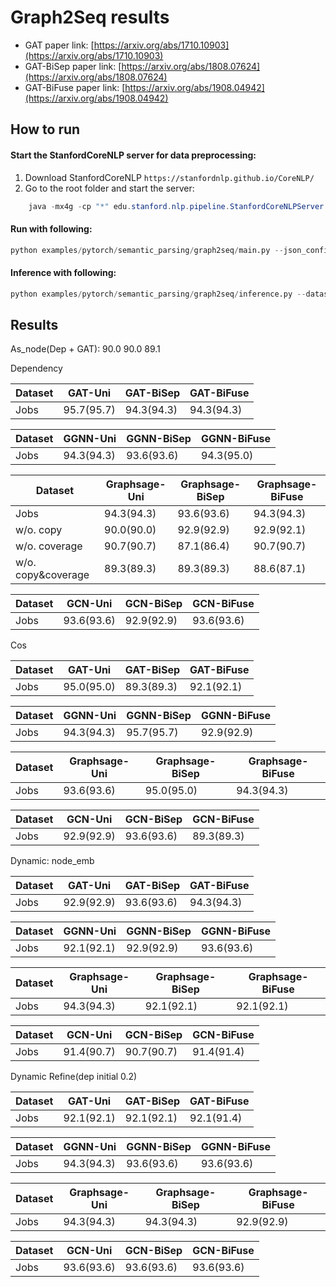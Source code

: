 Graph2Seq results
============

- GAT paper link: [https://arxiv.org/abs/1710.10903](https://arxiv.org/abs/1710.10903)
- GAT-BiSep paper link: [https://arxiv.org/abs/1808.07624](https://arxiv.org/abs/1808.07624)
- GAT-BiFuse paper link: [https://arxiv.org/abs/1908.04942](https://arxiv.org/abs/1908.04942)



How to run
----------

#### Start the StanfordCoreNLP server for data preprocessing:

1) Download StanfordCoreNLP `https://stanfordnlp.github.io/CoreNLP/`
2) Go to the root folder and start the server:

```java
    java -mx4g -cp "*" edu.stanford.nlp.pipeline.StanfordCoreNLPServer -port 9000 -timeout 15000
```

#### Run with following:

```python
python examples/pytorch/semantic_parsing/graph2seq/main.py --json_config=examples/pytorch/semantic_parsing/graph2seq/config/new_dynamic_graphsage_undirected.json
```

#### Inference with following:
```python
python examples/pytorch/semantic_parsing/graph2seq/inference.py --dataset_yaml examples/pytorch/semantic_parsing/graph2seq/config_inference/new_dependency_gcn_undirected.yaml
```

Results
-------

As_node(Dep + GAT): 90.0 90.0 89.1


Dependency

| Dataset  |      GAT-Uni     |   GAT-BiSep   |  GAT-BiFuse   |
| -------- | ---------------- | ------------- | ------------- |
| Jobs     |    95.7(95.7)    |   94.3(94.3)  |      94.3(94.3)     |

| Dataset  |      GGNN-Uni    |   GGNN-BiSep  |  GGNN-BiFuse  |
| -------- | ---------------- | ------------- | ------------- |
| Jobs     |       94.3(94.3)       |   93.6(93.6)    |      94.3(95.0)    |

| Dataset  |  Graphsage-Uni   | Graphsage-BiSep   |  Graphsage-BiFuse   |
| -------- | ---------------- | ------------- | ------------- |
| Jobs     |       94.3(94.3)     |   93.6(93.6)  |  94.3(94.3)   |
| w/o. copy | 90.0(90.0) | 92.9(92.9) | 92.9(92.1) |
| w/o. coverage | 90.7(90.7) | 87.1(86.4) | 90.7(90.7) |
| w/o. copy&coverage| 89.3(89.3) | 89.3(89.3) | 88.6(87.1) |

| Dataset  |      GCN-Uni     |   GCN-BiSep   |  GCN-BiFuse   |
| -------- | ---------------- | ------------- | ------------- |
| Jobs     |     93.6(93.6)   |    92.9(92.9) |   93.6(93.6)  |


Cos

| Dataset  |      GAT-Uni     |   GAT-BiSep   |  GAT-BiFuse   |
| -------- | ---------------- | ------------- | ------------- |
| Jobs     |     95.0(95.0)   |     89.3(89.3)      |     92.1(92.1)      |

| Dataset  |      GGNN-Uni    |   GGNN-BiSep  |  GGNN-BiFuse  |
| -------- | ---------------- | ------------- | ------------- |
| Jobs     |       94.3(94.3)       |      95.7(95.7)     |     92.9(92.9)      |

| Dataset  |  Graphsage-Uni   | Graphsage-BiSep   |  Graphsage-BiFuse   |
| -------- | ---------------- | ------------- | ------------- |
| Jobs     |       93.6(93.6)       |     95.0(95.0)      |      94.3(94.3)     |

| Dataset  |      GCN-Uni     |   GCN-BiSep   |  GCN-BiFuse   |
| -------- | ---------------- | ------------- | ------------- |
| Jobs     |     92.9(92.9)   |    93.6(93.6) |   89.3(89.3)  |


Dynamic: node_emb

| Dataset  |      GAT-Uni     |   GAT-BiSep   |  GAT-BiFuse   |
| -------- | ---------------- | ------------- | ------------- |
| Jobs     |       92.9(92.9)       |    93.6(93.6)       |     94.3(94.3)      |

| Dataset  |      GGNN-Uni    |   GGNN-BiSep  |  GGNN-BiFuse  |
| -------- | ---------------- | ------------- | ------------- |
| Jobs     |       92.1(92.1)      |      92.9(92.9)     |     93.6(93.6)      |

| Dataset  |  Graphsage-Uni   | Graphsage-BiSep   |  Graphsage-BiFuse   |
| -------- | ---------------- | ------------- | ------------- |
| Jobs     |       94.3(94.3)       |     92.1(92.1)      |      92.1(92.1)     |

| Dataset  |  GCN-Uni   | GCN-BiSep   |  GCN-BiFuse   |
| -------- | ---------------- | ------------- | ------------- |
| Jobs     |       91.4(90.7)       |     90.7(90.7)      |      91.4(91.4)     |

Dynamic Refine(dep initial 0.2)

| Dataset  |      GAT-Uni     |   GAT-BiSep   |  GAT-BiFuse   |
| -------- | ---------------- | ------------- | ------------- |
| Jobs     |       92.1(92.1)       |    92.1(92.1)       |     92.1(91.4)      |

| Dataset  |      GGNN-Uni    |   GGNN-BiSep  |  GGNN-BiFuse  |
| -------- | ---------------- | ------------- | ------------- |
| Jobs     |       94.3(94.3)      |       93.6(93.6)     |      93.6(93.6)      |

| Dataset  |  Graphsage-Uni   | Graphsage-BiSep   |  Graphsage-BiFuse   |
| -------- | ---------------- | ------------- | ------------- |
| Jobs     |       94.3(94.3)       |     94.3(94.3)     |      92.9(92.9)     |

| Dataset  |  GCN-Uni   | GCN-BiSep   |  GCN-BiFuse   |
| -------- | ---------------- | ------------- | ------------- |
| Jobs     |       93.6(93.6)       |     93.6(93.6)      |      93.6(93.6)     |



